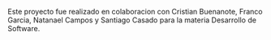 Este proyecto fue realizado en colaboracion con Cristian Buenanote, Franco Garcia, Natanael Campos y Santiago Casado para la materia Desarrollo de Software. 

